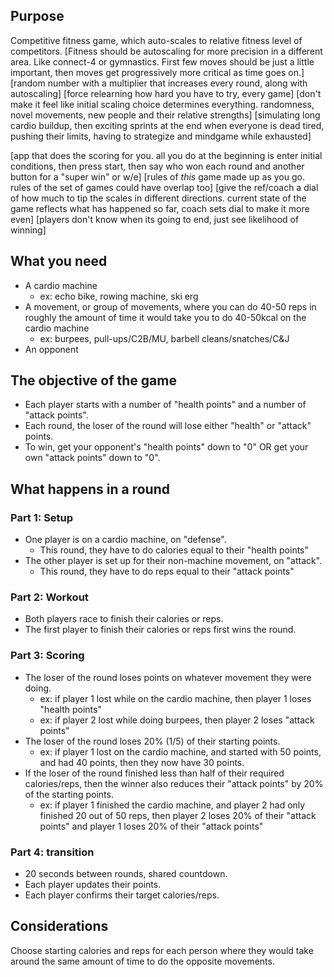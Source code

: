 ## Purpose

Competitive fitness game, which auto-scales to relative fitness level of competitors.
[Fitness should be autoscaling for more precision in a different area. Like connect-4 or gymnastics. First few moves should be just a little important, then moves get progressively more critical as time goes on.]
[random number with a multiplier that increases every round, along with autoscaling]
[force relearning how hard you have to try, every game]
[don't make it feel like initial scaling choice determines everything. randomness, novel movements, new people and their relative strengths]
[simulating long cardio buildup, then exciting sprints at the end when everyone is dead tired, pushing their limits, having to strategize and mindgame while exhausted]

[app that does the scoring for you. all you do at the beginning is enter initial conditions, then press start, then say who won each round and another button for a "super win" or w/e]
[rules of *this* game made up as you go. rules of the set of games could have overlap too]
[give the ref/coach a dial of how much to tip the scales in different directions. current state of the game reflects what has happened so far, coach sets dial to make it more even]
[players don't know when its going to end, just see likelihood of winning]

## What you need
- A cardio machine
	- ex: echo bike, rowing machine, ski erg
- A movement, or group of movements, where you can do 40-50 reps in roughly the amount of time it would take you to do 40-50kcal on the cardio machine
	- ex: burpees, pull-ups/C2B/MU, barbell cleans/snatches/C&J
- An opponent

## The objective of the game

- Each player starts with a number of "health points" and a number of "attack points".
- Each round, the loser of the round will lose either "health" or "attack" points.
- To win, get your opponent's "health points" down to "0" OR get your own "attack points" down to "0".

## What happens in a round

### Part 1: Setup

- One player is on a cardio machine, on "defense".
	- This round, they have to do calories equal to their "health points"
- The other player is set up for their non-machine movement, on "attack".
	- This round, they have to do reps equal to their "attack points"

### Part 2: Workout

- Both players race to finish their calories or reps.
- The first player to finish their calories or reps first wins the round.

### Part 3: Scoring

- The loser of the round loses points on whatever movement they were doing.
	- ex: if player 1 lost while on the cardio machine, then player 1 loses "health points"
	- ex: if player 2 lost while doing burpees, then player 2 loses "attack points"
- The loser of the round loses 20% (1/5) of their starting points.
	- ex: if player 1 lost on the cardio machine, and started with 50 points, and had 40 points, then they now have 30 points.
- If the loser of the round finished less than half of their required calories/reps, then the winner also reduces their "attack points" by 20% of the starting points.
	- ex: if player 1 finished the cardio machine, and player 2 had only finished 20 out of 50 reps, then player 2 loses 20% of their "attack points" and player 1 loses 20% of their "attack points"

### Part 4: transition

- 20 seconds between rounds, shared countdown.
- Each player updates their points.
- Each player confirms their target calories/reps.

## Considerations

Choose starting calories and reps for each person where they would take around the same amount of time to do the opposite movements.